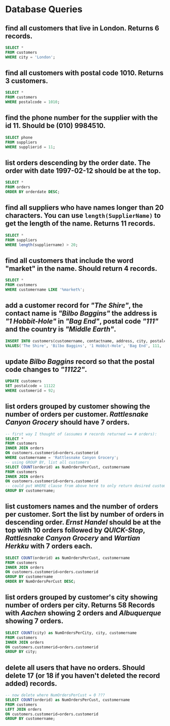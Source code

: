 # Database Queries

## find all customers that live in London. Returns 6 records.
```sql
SELECT * 
FROM customers
WHERE city = 'London';
```

## find all customers with postal code 1010. Returns 3 customers.
```sql
SELECT * 
FROM customers
WHERE postalcode = 1010;
```

## find the phone number for the supplier with the id 11. Should be (010) 9984510.
```sql
SELECT phone
FROM suppliers
WHERE supplierid = 11;
```

## list orders descending by the order date. The order with date 1997-02-12 should be at the top.
```sql
SELECT * 
FROM orders
ORDER BY orderdate DESC;
```

## find all suppliers who have names longer than 20 characters. You can use `length(SupplierName)` to get the length of the name. Returns 11 records.
```sql
SELECT *
FROM suppliers
WHERE length(suppliername) > 20;
```

## find all customers that include the word "market" in the name. Should return 4 records.
```sql
SELECT *
FROM customers
WHERE customername LIKE '%market%';
```

## add a customer record for _"The Shire"_, the contact name is _"Bilbo Baggins"_ the address is _"1 Hobbit-Hole"_ in _"Bag End"_, postal code _"111"_ and the country is _"Middle Earth"_.
```sql
INSERT INTO customers(customername, contactname, address, city, postalcode, country)
VALUES('The Shire', 'Bilbo Baggins', '1 Hobbit-Hole', 'Bag End', 111, 'Middle Earth');
```

## update _Bilbo Baggins_ record so that the postal code changes to _"11122"_.
```sql
UPDATE customers
SET postalcode = 11122
WHERE customerid = 92;
```


## list orders grouped by customer showing the number of orders per customer. _Rattlesnake Canyon Grocery_ should have 7 orders.
```sql
-- first way I thought of (assumes # records returned == # orders):
SELECT *
FROM customers
INNER JOIN orders
ON customers.customerid=orders.customerid
WHERE customername = 'Rattlesnake Canyon Grocery';
-- using GROUP BY, list all customers
SELECT COUNT(orderid) as NumOrdersPerCust, customername
FROM customers
INNER JOIN orders
ON customers.customerid=orders.customerid
-- could put WHERE clause from above here to only return desired customer
GROUP BY customername;
```

## list customers names and the number of orders per customer. Sort the list by number of orders in descending order. _Ernst Handel_ should be at the top with 10 orders followed by _QUICK-Stop_, _Rattlesnake Canyon Grocery_ and _Wartian Herkku_ with 7 orders each.
```sql
SELECT COUNT(orderid) as NumOrdersPerCust, customername
FROM customers
INNER JOIN orders
ON customers.customerid=orders.customerid
GROUP BY customername
ORDER BY NumOrdersPerCust DESC;
```

## list orders grouped by customer's city showing number of orders per city. Returns 58 Records with _Aachen_ showing 2 orders and _Albuquerque_ showing 7 orders.
```sql
SELECT COUNT(city) as NumOrdersPerCity, city, customername
FROM customers
INNER JOIN orders
ON customers.customerid=orders.customerid
GROUP BY city;
```

## delete all users that have no orders. Should delete 17 (or 18 if you haven't deleted the record added) records.
```sql
-- now delete where NumOrdersPerCust = 0 ???
SELECT COUNT(orderid) as NumOrdersPerCust, customername
FROM customers
LEFT JOIN orders
ON customers.customerid=orders.customerid
GROUP BY customername;
```